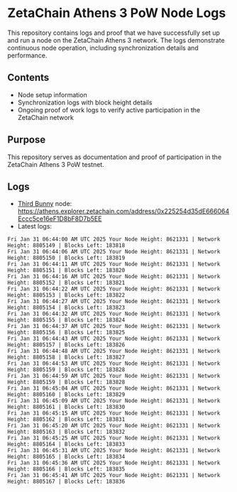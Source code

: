 # ZetaChain Athens 3 PoW Node Logs
This repository contains logs and proof that we have successfully set up and run a node on the ZetaChain Athens 3 network. The logs demonstrate continuous node operation, including synchronization details and performance.

## Contents
- Node setup information
- Synchronization logs with block height details
- Ongoing proof of work logs to verify active participation in the ZetaChain network

## Purpose
This repository serves as documentation and proof of participation in the ZetaChain Athens 3 PoW testnet.

## Logs

- [Third Bunny](https://thirdbunny.xyz/) node: https://athens.explorer.zetachain.com/address/0x225254d35dE666064Eccc5ce16eF1D8bF8D7b5EE
- Latest logs:
```
Fri Jan 31 06:44:00 AM UTC 2025 Your Node Height: 8621331 | Network Height: 8805149 | Blocks Left: 183818
Fri Jan 31 06:44:06 AM UTC 2025 Your Node Height: 8621331 | Network Height: 8805150 | Blocks Left: 183819
Fri Jan 31 06:44:11 AM UTC 2025 Your Node Height: 8621331 | Network Height: 8805151 | Blocks Left: 183820
Fri Jan 31 06:44:16 AM UTC 2025 Your Node Height: 8621331 | Network Height: 8805152 | Blocks Left: 183821
Fri Jan 31 06:44:22 AM UTC 2025 Your Node Height: 8621331 | Network Height: 8805153 | Blocks Left: 183822
Fri Jan 31 06:44:27 AM UTC 2025 Your Node Height: 8621331 | Network Height: 8805154 | Blocks Left: 183823
Fri Jan 31 06:44:32 AM UTC 2025 Your Node Height: 8621331 | Network Height: 8805155 | Blocks Left: 183824
Fri Jan 31 06:44:37 AM UTC 2025 Your Node Height: 8621331 | Network Height: 8805156 | Blocks Left: 183825
Fri Jan 31 06:44:43 AM UTC 2025 Your Node Height: 8621331 | Network Height: 8805157 | Blocks Left: 183826
Fri Jan 31 06:44:48 AM UTC 2025 Your Node Height: 8621331 | Network Height: 8805158 | Blocks Left: 183827
Fri Jan 31 06:44:53 AM UTC 2025 Your Node Height: 8621331 | Network Height: 8805159 | Blocks Left: 183828
Fri Jan 31 06:44:59 AM UTC 2025 Your Node Height: 8621331 | Network Height: 8805159 | Blocks Left: 183828
Fri Jan 31 06:45:04 AM UTC 2025 Your Node Height: 8621331 | Network Height: 8805160 | Blocks Left: 183829
Fri Jan 31 06:45:09 AM UTC 2025 Your Node Height: 8621331 | Network Height: 8805161 | Blocks Left: 183830
Fri Jan 31 06:45:15 AM UTC 2025 Your Node Height: 8621331 | Network Height: 8805162 | Blocks Left: 183831
Fri Jan 31 06:45:20 AM UTC 2025 Your Node Height: 8621331 | Network Height: 8805163 | Blocks Left: 183832
Fri Jan 31 06:45:25 AM UTC 2025 Your Node Height: 8621331 | Network Height: 8805164 | Blocks Left: 183833
Fri Jan 31 06:45:31 AM UTC 2025 Your Node Height: 8621331 | Network Height: 8805165 | Blocks Left: 183834
Fri Jan 31 06:45:36 AM UTC 2025 Your Node Height: 8621331 | Network Height: 8805166 | Blocks Left: 183835
Fri Jan 31 06:45:41 AM UTC 2025 Your Node Height: 8621331 | Network Height: 8805167 | Blocks Left: 183836
```
